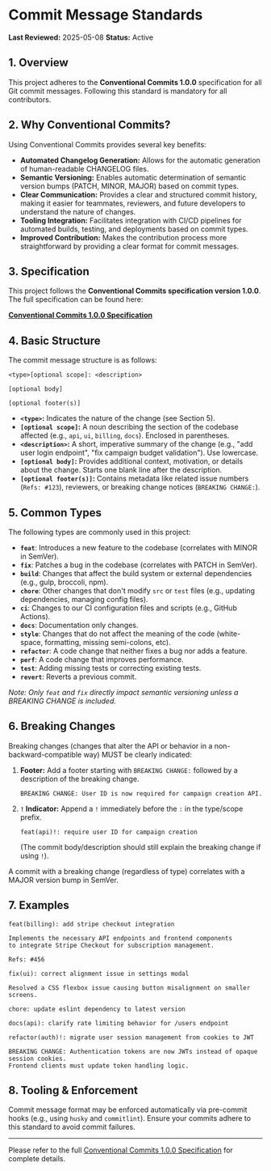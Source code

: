 # Commit Message Standards

**Last Reviewed:** 2025-05-08
**Status:** Active

## 1. Overview

This project adheres to the **Conventional Commits 1.0.0** specification for all Git commit messages. Following this standard is mandatory for all contributors.

## 2. Why Conventional Commits?

Using Conventional Commits provides several key benefits:

- **Automated Changelog Generation:** Allows for the automatic generation of human-readable CHANGELOG files.
- **Semantic Versioning:** Enables automatic determination of semantic version bumps (PATCH, MINOR, MAJOR) based on commit types.
- **Clear Communication:** Provides a clear and structured commit history, making it easier for teammates, reviewers, and future developers to understand the nature of changes.
- **Tooling Integration:** Facilitates integration with CI/CD pipelines for automated builds, testing, and deployments based on commit types.
- **Improved Contribution:** Makes the contribution process more straightforward by providing a clear format for commit messages.

## 3. Specification

This project follows the **Conventional Commits specification version 1.0.0**. The full specification can be found here:

[**Conventional Commits 1.0.0 Specification**](https://www.conventionalcommits.org/en/v1.0.0/)

## 4. Basic Structure

The commit message structure is as follows:

```
<type>[optional scope]: <description>

[optional body]

[optional footer(s)]
```

- **`<type>`:** Indicates the nature of the change (see Section 5).
- **`[optional scope]`:** A noun describing the section of the codebase affected (e.g., `api`, `ui`, `billing`, `docs`). Enclosed in parentheses.
- **`<description>`:** A short, imperative summary of the change (e.g., "add user login endpoint", "fix campaign budget validation"). Use lowercase.
- **`[optional body]`:** Provides additional context, motivation, or details about the change. Starts one blank line after the description.
- **`[optional footer(s)]`:** Contains metadata like related issue numbers (`Refs: #123`), reviewers, or breaking change notices (`BREAKING CHANGE:`).

## 5. Common Types

The following types are commonly used in this project:

- **`feat`**: Introduces a new feature to the codebase (correlates with MINOR in SemVer).
- **`fix`**: Patches a bug in the codebase (correlates with PATCH in SemVer).
- **`build`**: Changes that affect the build system or external dependencies (e.g., gulp, broccoli, npm).
- **`chore`**: Other changes that don't modify `src` or `test` files (e.g., updating dependencies, managing config files).
- **`ci`**: Changes to our CI configuration files and scripts (e.g., GitHub Actions).
- **`docs`**: Documentation only changes.
- **`style`**: Changes that do not affect the meaning of the code (white-space, formatting, missing semi-colons, etc).
- **`refactor`**: A code change that neither fixes a bug nor adds a feature.
- **`perf`**: A code change that improves performance.
- **`test`**: Adding missing tests or correcting existing tests.
- **`revert`**: Reverts a previous commit.

_Note: Only `feat` and `fix` directly impact semantic versioning unless a BREAKING CHANGE is included._

## 6. Breaking Changes

Breaking changes (changes that alter the API or behavior in a non-backward-compatible way) MUST be clearly indicated:

1.  **Footer:** Add a footer starting with `BREAKING CHANGE:` followed by a description of the breaking change.
    ```
    BREAKING CHANGE: User ID is now required for campaign creation API.
    ```
2.  **`!` Indicator:** Append a `!` immediately before the `:` in the type/scope prefix.
    ```
    feat(api)!: require user ID for campaign creation
    ```
    (The commit body/description should still explain the breaking change if using `!`).

A commit with a breaking change (regardless of type) correlates with a MAJOR version bump in SemVer.

## 7. Examples

```git
feat(billing): add stripe checkout integration

Implements the necessary API endpoints and frontend components
to integrate Stripe Checkout for subscription management.

Refs: #456
```

```git
fix(ui): correct alignment issue in settings modal

Resolved a CSS flexbox issue causing button misalignment on smaller screens.
```

```git
chore: update eslint dependency to latest version
```

```git
docs(api): clarify rate limiting behavior for /users endpoint
```

```git
refactor(auth)!: migrate user session management from cookies to JWT

BREAKING CHANGE: Authentication tokens are now JWTs instead of opaque session cookies.
Frontend clients must update token handling logic.
```

## 8. Tooling & Enforcement

Commit message format may be enforced automatically via pre-commit hooks (e.g., using `husky` and `commitlint`). Ensure your commits adhere to this standard to avoid commit failures.

---

Please refer to the full [Conventional Commits 1.0.0 Specification](https://www.conventionalcommits.org/en/v1.0.0/) for complete details.
